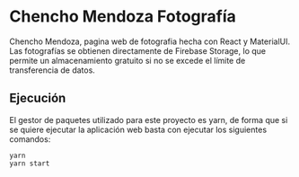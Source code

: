 # Chencho Mendoza Fotografía

Chencho Mendoza, pagina web de fotografia hecha con React y MaterialUI. Las fotografías se obtienen directamente de Firebase Storage, lo que permite un almacenamiento gratuito si no se excede el límite de transferencia de datos.

## Ejecución

El gestor de paquetes utilizado para este proyecto es yarn, de forma que si se quiere ejecutar la aplicación web basta con ejecutar los siguientes comandos:

```
yarn
yarn start
```
